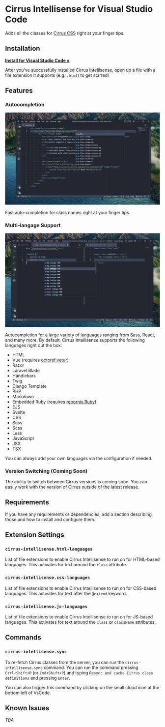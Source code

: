 # Cirrus Intellisense for Visual Studio Code

Adds all the classes for [Cirrus CSS](https://github.com/Spiderpig86/Cirrus/tree/master) right at your finger tips.

## Installation

<a href="https://marketplace.visualstudio.com/items?itemName=Spiderpig86.cirrus-intellisense"><strong>Install for Visual Studio Code »</strong></a>

After you've successfully installed Cirrus Intellisense, open up a file with a file extension it supports (e.g. `.html`) to get started!

## Features

### Autocompletion

![](https://raw.githubusercontent.com/Cirrus-UI/Cirrus-Intellisense/main/images/Intellisense-AutoComplete.jpg)

Fast auto-completion for class names right at your finger tips.

### Multi-langage Support

![](https://raw.githubusercontent.com/Cirrus-UI/Cirrus-Intellisense/main/images/Intellisense-Languages.jpg)

Autocompletion for a large variety of languages ranging from Sass, React, and many more. By default, Cirrus Intellisense supports the following languages right out the box:

- HTML
- Vue (requires [octoref.vetur](https://marketplace.visualstudio.com/items?itemName=octref.vetur))
- Razor
- Laravel Blade
- Handlebars
- Twig
- Django Template
- PHP
- Markdown
- Embedded Ruby (requires [rebornix.Ruby](https://marketplace.visualstudio.com/items?itemName=rebornix.Ruby))
- EJS
- Svelte
- CSS
- Sass
- Scss
- Less
- JavaScript
- JSX
- TSX

You can always add your own languages via the configuration if needed.

### Version Switching (Coming Soon)

The ability to switch between Cirrus versions is coming soon. You can easily work with the version of Cirrus outside of the latest release.

## Requirements

If you have any requirements or dependencies, add a section describing those and how to install and configure them.

## Extension Settings

### `cirrus-intellisense.html-languages`

List of file extensions to enable Cirrus Intellisense to run on for HTML-based languages. This activates for text around the `class` attribute.

### `cirrus-intellisense.css-languages`

List of file extensions to enable Cirrus Intellisense to run on for CSS-based languages. This activates for text after the `@extend` keyword.

### `cirrus-intellisense.js-languages`

List of file extensions to enable Cirrus Intellisense to run on for JS-based languages. This activates for text around the `class` or `className` attributes.

## Commands

### `cirrus-intellisense.sync`

To re-fetch Cirrus classes from the server, you can run the `cirrus-intellisense.sync` command. You can run the command pressing `Ctrl+Shift+P` (or `Cmd+Shift+P`) and typing `Resync and cache Cirrus class definitions` and pressing `Enter`.

You can also trigger this command by clicking on the small cloud icon at the bottom left of VsCode.

## Known Issues

*TBA*


